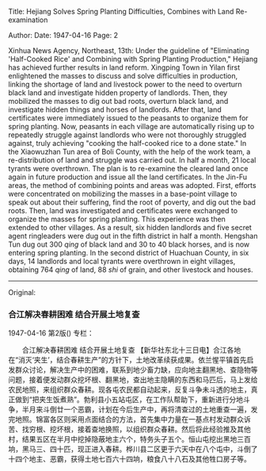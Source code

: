 Title:  Hejiang Solves Spring Planting Difficulties, Combines with Land Re-examination

Author: 
Date: 1947-04-16
Page: 2

Xinhua News Agency, Northeast, 13th: Under the guideline of "Eliminating 'Half-Cooked Rice' and Combining with Spring Planting Production," Hejiang has achieved further results in land reform. Xingping Town in Yilan first enlightened the masses to discuss and solve difficulties in production, linking the shortage of land and livestock power to the need to overturn black land and investigate hidden property of landlords. Then, they mobilized the masses to dig out bad roots, overturn black land, and investigate hidden things and horses of landlords. After that, land certificates were immediately issued to the peasants to organize them for spring planting. Now, peasants in each village are automatically rising up to repeatedly struggle against landlords who were not thoroughly struggled against, truly achieving "cooking the half-cooked rice to a done state." In the Xiaowuzhan Tun area of Boli County, with the help of the work team, a re-distribution of land and struggle was carried out. In half a month, 21 local tyrants were overthrown. The plan is to re-examine the cleared land once again in future production and issue all the land certificates. In the Jin-Fu areas, the method of combining points and areas was adopted. First, efforts were concentrated on mobilizing the masses in a base-point village to speak out about their suffering, find the root of poverty, and dig out the bad roots. Then, land was investigated and certificates were exchanged to organize the masses for spring planting. This experience was then extended to other villages. As a result, six hidden landlords and five secret agent ringleaders were dug out in the fifth district in half a month. Hengshan Tun dug out 300 *qing* of black land and 30 to 40 black horses, and is now entering spring planting. In the second district of Huachuan County, in six days, 14 landlords and local tyrants were overthrown in eight villages, obtaining 764 *qing* of land, 88 *shi* of grain, and other livestock and houses.



<hr /> 

Original: 


### 合江解决春耕困难  结合开展土地复查

1947-04-16
第2版()
专栏：

　　合江解决春耕困难
    结合开展土地复查
    【新华社东北十三日电】合江各地在“消灭‘夹生’，结合春耕生产”的方针下，土地改革续获成果。依兰惺平镇首先启发群众讨论，解决生产中的困难，联系到地少畜力缺，应向地主翻黑地、查隐物等问题，接着便发动群众挖坏根、翻黑地，查出地主隐瞒的东西和马匹后，马上发给农民地照，来组织群众春耕。现各屯农民都自动起来，反复斗争未斗透的地主，真正做到“把夹生饭煮熟”。勃利县小五站屯区，在工作队帮助下，重新进行分地斗争，半月来斗倒廿一个恶霸，计划在今后生产中，再将清查过的土地重查一遍，发完地照。锦富各区则采用点面结合的方法，首先集中力量在一基点村发动群众诉苦、找穷根、挖坏根，接着查地换照，以组织群众春耕。然后将此经验推及其他村，结果五区在半月中挖掉隐蔽地主六个，特务头子五个。恒山屯挖出黑地三百垧，黑马三、四十匹，现正进入春耕。桦川县二区更于六天中在八个屯中，斗倒了十四个地主、恶霸，获得土地七百六十四垧，粮食八十八石及其他牲口房子等。
